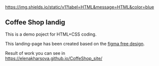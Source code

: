 https://img.shields.io/static/v1?label=HTML&message=HTML&color=blue

## Coffee Shop landig

This is a demo poject for HTML+CSS coding. 

This landing-page has been created based on the [figma free design](https://www.figma.com/file/Tu7fReRjjpaBezcc5EXQJl/%D0%BA%D0%BE%D1%84%D0%B5?node-id=0-1&t=NNMJF8ziCqFTuYb0-0).

Result of work you can see in https://elenakharsova.github.io/CoffeShop_site/
